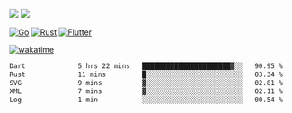 [![](https://img.shields.io/badge/Windows_11-Pro-292e33?style=flat-square&logo=windows&logoColor=ffffff)](https://www.microsoft.com/en-us/windows/)
[![](https://img.shields.io/badge/macOS-Sonoma-292e33?style=flat-square&logo=apple&logoColor=ffffff)](https://www.apple.com/macbook-pro/) 

[![Go](https://img.shields.io/badge/-Go-DEA584?style=flat&logo=go&logoColor=000000)](https://golang.org/)
[![Rust](https://img.shields.io/badge/-Rust-DEA584?style=flat&logo=rust&logoColor=000000)](https://www.rust-lang.org)
[![Flutter](https://img.shields.io/badge/-Flutter-DEA584?style=flat&logo=flutter&logoColor=000000)](https://flutter.dev/)

[![wakatime](https://wakatime.com/badge/user/9bb0c784-91ca-4b5c-8e9c-b13ece0f7b09.svg)](https://wakatime.com/@9bb0c784-91ca-4b5c-8e9c-b13ece0f7b09)


<!--START_SECTION:waka-->

```txt
Dart             5 hrs 22 mins   ██████████████████████▓░░   90.95 %
Rust             11 mins         █░░░░░░░░░░░░░░░░░░░░░░░░   03.34 %
SVG              9 mins          ▓░░░░░░░░░░░░░░░░░░░░░░░░   02.81 %
XML              7 mins          ▓░░░░░░░░░░░░░░░░░░░░░░░░   02.11 %
Log              1 min           ░░░░░░░░░░░░░░░░░░░░░░░░░   00.54 %
```

<!--END_SECTION:waka-->
